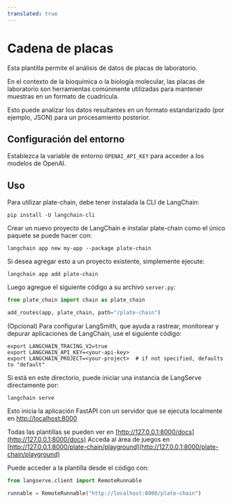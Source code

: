 ```yaml
---
translated: true
---
```


# Cadena de placas

Esta plantilla permite el análisis de datos de placas de laboratorio.

En el contexto de la bioquímica o la biología molecular, las placas de laboratorio son herramientas comúnmente utilizadas para mantener muestras en un formato de cuadrícula.

Esto puede analizar los datos resultantes en un formato estandarizado (por ejemplo, JSON) para un procesamiento posterior.

## Configuración del entorno

Establezca la variable de entorno `OPENAI_API_KEY` para acceder a los modelos de OpenAI.

## Uso

Para utilizar plate-chain, debe tener instalada la CLI de LangChain:

```shell
pip install -U langchain-cli
```

Crear un nuevo proyecto de LangChain e instalar plate-chain como el único paquete se puede hacer con:

```shell
langchain app new my-app --package plate-chain
```

Si desea agregar esto a un proyecto existente, simplemente ejecute:

```shell
langchain app add plate-chain
```

Luego agregue el siguiente código a su archivo `server.py`:

```python
from plate_chain import chain as plate_chain

add_routes(app, plate_chain, path="/plate-chain")
```

(Opcional) Para configurar LangSmith, que ayuda a rastrear, monitorear y depurar aplicaciones de LangChain, use el siguiente código:

```shell
export LANGCHAIN_TRACING_V2=true
export LANGCHAIN_API_KEY=<your-api-key>
export LANGCHAIN_PROJECT=<your-project>  # if not specified, defaults to "default"
```

Si está en este directorio, puede iniciar una instancia de LangServe directamente por:

```shell
langchain serve
```

Esto inicia la aplicación FastAPI con un servidor que se ejecuta localmente en
[http://localhost:8000](http://localhost:8000)

Todas las plantillas se pueden ver en [http://127.0.0.1:8000/docs](http://127.0.0.1:8000/docs)
Acceda al área de juegos en [http://127.0.0.1:8000/plate-chain/playground](http://127.0.0.1:8000/plate-chain/playground)

Puede acceder a la plantilla desde el código con:

```python
from langserve.client import RemoteRunnable

runnable = RemoteRunnable("http://localhost:8000/plate-chain")
```

